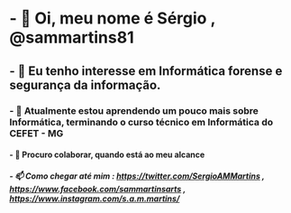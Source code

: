 #     - 👋 Oi, meu nome é Sérgio , @sammartins81
##    - 👀 Eu tenho interesse em Informática forense e segurança da informação.
###   - 🌱 Atualmente estou aprendendo um pouco mais sobre Informática, terminando o curso técnico em Informática do  CEFET - MG
####  - 💞️ Procuro colaborar, quando está ao meu alcance
##### - 📫 Como chegar até mim : https://twitter.com/SergioAMMartins , https://www.facebook.com/sammartinsarts , https://www.instagram.com/s.a.m.martins/ 

<!---
sammartins81/sammartins81 is a ✨ special ✨ repository because its `README.md` (this file) appears on your GitHub profile.
You can click the Preview link to take a look at your changes.
--->

